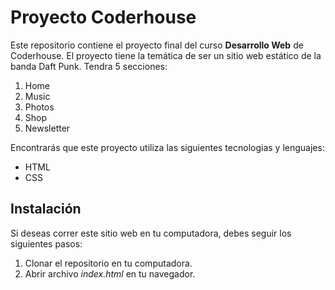 # Proyecto Coderhouse

Este repositorio contiene el proyecto final del curso **Desarrollo Web** de Coderhouse. El proyecto tiene la temática de ser un sitio web estático de la banda Daft Punk. Tendra 5 secciones:
1. Home
2. Music
3. Photos
4. Shop
5. Newsletter

Encontrarás que este proyecto utiliza las siguientes tecnologias y lenguajes:

- HTML
- CSS

## Instalación
Si deseas correr este sitio web en tu computadora, debes seguir los siguientes pasos:

1. Clonar el repositorio en tu computadora.
2. Abrir archivo *index.html* en tu navegador.
